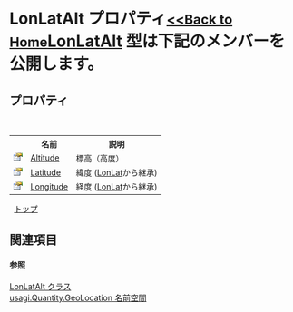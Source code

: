 # LonLatAlt プロパティ<small>[<<Back to Home](https://github.com/usagi/usagi.cs/blob/master/Help/Home.md)</small><a href="T_usagi_Quantity_GeoLocation_LonLatAlt.md">LonLatAlt</a> 型は下記のメンバーを公開します。


## プロパティ
&nbsp;<table><tr><th></th><th>名前</th><th>説明</th></tr><tr><td>![Public プロパティ](media/pubproperty.gif "Public プロパティ")</td><td><a href="P_usagi_Quantity_GeoLocation_LonLatAlt_Altitude.md">Altitude</a></td><td>
標高（高度）</td></tr><tr><td>![Public プロパティ](media/pubproperty.gif "Public プロパティ")</td><td><a href="P_usagi_Quantity_GeoLocation_LonLat_Latitude.md">Latitude</a></td><td>
緯度
 (<a href="T_usagi_Quantity_GeoLocation_LonLat.md">LonLat</a>から継承)</td></tr><tr><td>![Public プロパティ](media/pubproperty.gif "Public プロパティ")</td><td><a href="P_usagi_Quantity_GeoLocation_LonLat_Longitude.md">Longitude</a></td><td>
経度
 (<a href="T_usagi_Quantity_GeoLocation_LonLat.md">LonLat</a>から継承)</td></tr></table>&nbsp;
<a href="#lonlatalt-プロパティ">トップ</a>

## 関連項目


#### 参照
<a href="T_usagi_Quantity_GeoLocation_LonLatAlt.md">LonLatAlt クラス</a><br /><a href="N_usagi_Quantity_GeoLocation.md">usagi.Quantity.GeoLocation 名前空間</a><br />